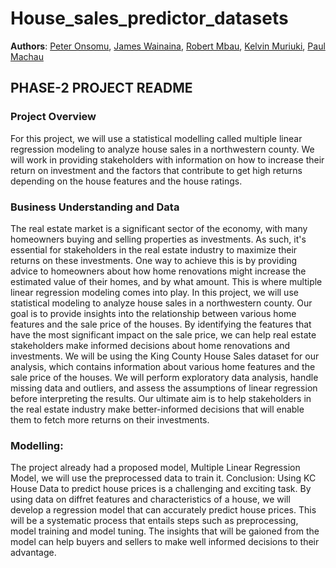 # House_sales_predictor_datasets
**Authors**:
[Peter Onsomu](https://github.com/pkonsomu2020),
[James Wainaina](https://github.com/Wainich),
[Robert Mbau](https://github.com/robertmbau),
[Kelvin Muriuki](https://github.com/kelvinmuriukih),
[Paul Machau](https://github.com/paulmachau)

## PHASE-2 PROJECT README
### Project Overview
For this project, we will use a statistical modelling called multiple linear regression modeling to analyze house sales in a northwestern county. We will work in providing stakeholders with information on how to increase their return on investment and the factors that contribute to get high returns depending on the house features and the house ratings.

### Business Understanding and Data
The real estate market is a significant sector of the economy, with many homeowners buying and selling properties as investments. As such, it's essential for stakeholders in the real estate industry to maximize their returns on these investments. One way to achieve this is by providing advice to homeowners about how home renovations might increase the estimated value of their homes, and by what amount. This is where multiple linear regression modeling comes into play.
In this project, we will use statistical modeling to analyze house sales in a northwestern county. Our goal is to provide insights into the relationship between various home features and the sale price of the houses. By identifying the features that have the most significant impact on the sale price, we can help real estate stakeholders make informed decisions about home renovations and investments.
We will be using the King County House Sales dataset for our analysis, which contains information about various home features and the sale price of the houses. We will perform exploratory data analysis, handle missing data and outliers, and assess the assumptions of linear regression before interpreting the results. Our ultimate aim is to help stakeholders in the real estate industry make better-informed decisions that will enable them to fetch more returns on their investments.


### Modelling:
The project already had a proposed model, Multiple Linear Regression Model, we will use the preprocessed data to train it.
Conclusion:
Using KC House Data to predict house prices is a challenging and exciting task. By using data on diffret features and characteristics of a house, we will develop a regression model that can accurately predict house prices. This will be a systematic process that entails steps such as preprocessing, model training and model tuning. The insights that will be gaioned from the model can help buyers and sellers to make well informed decisions to their advantage.


